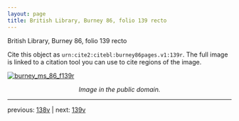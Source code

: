 ```yaml
---
layout: page
title: British Library, Burney 86, folio 139 recto
---
```


British Library, Burney 86, folio 139 recto

Cite this object as `urn:cite2:citebl:burney86pages.v1:139r`.  The full image is linked to a citation tool you can use to cite regions of the image.

[![burney_ms_86_f139r](http://www.homermultitext.org/iipsrv?IIIF=/project/homer/pyramidal/deepzoom/citebl/burney86imgs/v1/burney_ms_86_f139r.tif/full/800,/0/default.jpg)](http://www.homermultitext.org/ict2/?urn=urn:cite2:citebl:burney86imgs.v1:burney_ms_86_f139r) 

<p style="text-align: center; font-style: italic;">Image in the public domain.</p>

---

previous: [138v](../138v/) | next: [139v](../139v/)